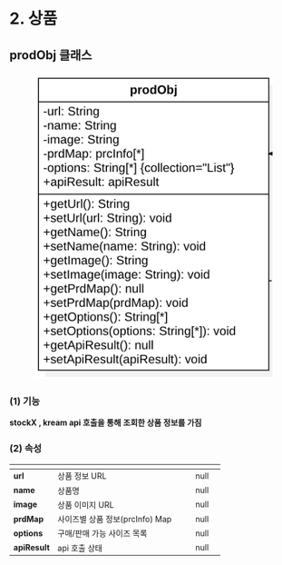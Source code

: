 # 2. 상품

## prodObj 클래스

<figure><img src="../../../../.gitbook/assets/image (6) (1).png" alt=""><figcaption></figcaption></figure>

### (1) 기능

**stockX , kream api 호출을 통해 조회한 상품 정보를 가짐**&#x20;

### (2) 속성

<table data-view="cards"><thead><tr><th></th><th></th><th data-hidden></th><th data-hidden data-type="files"></th><th data-hidden data-type="number"></th><th data-hidden data-type="select"></th></tr></thead><tbody><tr><td><strong>url</strong></td><td>상품 정보 URL</td><td></td><td></td><td>null</td><td></td></tr><tr><td><strong>name</strong></td><td>상품명</td><td></td><td></td><td>null</td><td></td></tr><tr><td><strong>image</strong></td><td>상품 이미지 URL</td><td></td><td></td><td>null</td><td></td></tr><tr><td><strong>prdMap</strong></td><td>사이즈별 상품 정보(prcInfo) Map</td><td></td><td></td><td>null</td><td></td></tr><tr><td><strong>options</strong></td><td>구매/판매 가능 사이즈 목록</td><td></td><td></td><td>null</td><td></td></tr><tr><td><strong>apiResult</strong></td><td>api 호출 상태</td><td></td><td></td><td>null</td><td></td></tr></tbody></table>
